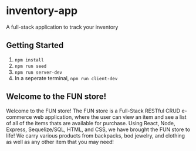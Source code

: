 # inventory-app
A full-stack application to track your inventory

## Getting Started

1. `npm install`
2. `npm run seed`
3. `npm run server-dev`
4. In a seperate terminal, `npm run client-dev`


## Welcome to the FUN store! 

Welcome to the FUN store! The FUN store is a Full-Stack RESTful CRUD e-commerce web application, where the user can view an item and see a list of all of the items thats are available for purchase. Using React, Node, Express, Sequelize/SQL, HTML, and CSS, we have brought the FUN store to life! We carry various products from backpacks, bod jewelry, and clothing as well as any other item that you may need! 
